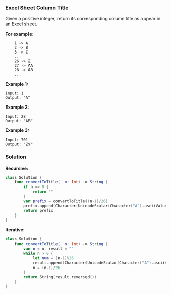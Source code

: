 
### Excel Sheet Column Title

Given a positive integer, return its corresponding column title as appear in an Excel sheet.

__For example:__
```
    1 -> A
    2 -> B
    3 -> C
    ...
    26 -> Z
    27 -> AA
    28 -> AB
    ...
```
__Example 1:__
```
Input: 1
Output: "A"
```
__Example 2:__
```
Input: 28
Output: "AB"
```
__Example 3:__
```
Input: 701
Output: "ZY"
```

### Solution
__Recursive:__
```Swift
class Solution {
    func convertToTitle(_ n: Int) -> String {
        if n == 0 {
            return ""
        }
        var prefix = convertToTitle((n-1)/26)
        prefix.append(Character(UnicodeScalar(Character("A").asciiValue!+UInt8((n-1)%26))))
        return prefix
    }
}
```
__Iterative:__
```Swift
class Solution {
    func convertToTitle(_ n: Int) -> String {
        var n = n, result = ""
        while n > 0 {
            let num = (n-1)%26
            result.append(Character(UnicodeScalar(Character("A").asciiValue!+UInt8((n-1)%26))))
            n = (n-1)/26
        }
        return String(result.reversed())
    }
}
```